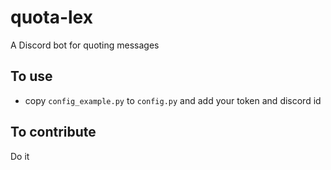 # quota-lex
A Discord bot for quoting messages
## To use
- copy `config_example.py` to `config.py` and add your token and discord id
## To contribute
Do it